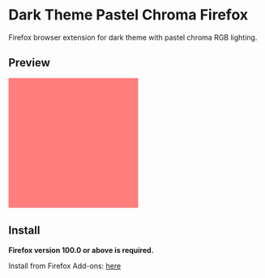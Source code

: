 # Dark Theme Pastel Chroma Firefox
Firefox browser extension for dark theme with pastel chroma RGB lighting.

## Preview
![Pastel Chroma Preview](https://raw.githubusercontent.com/VoidTwo/Dark-Theme-Pastel-Chroma-Firefox/main/preview/Pastel_Chroma_Preview.gif "Pastel Chroma Preview")

## Install
**Firefox version 100.0 or above is required.**

Install from Firefox Add-ons: [here](https://addons.mozilla.org/en-US/firefox/addon/dark-theme-pastel-chroma)